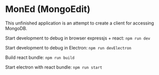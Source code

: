 # MonEd (MongoEdit)

This unfinished application is an attempt to create a client for accessing MongoDB.

Start development to debug in browser expressjs + react:
`npm run dev`

Start development to debug in Electron:
`npm run devElectron`

Build react bundle:
`npm run build`

Start electron with react bundle:
`npm run start`